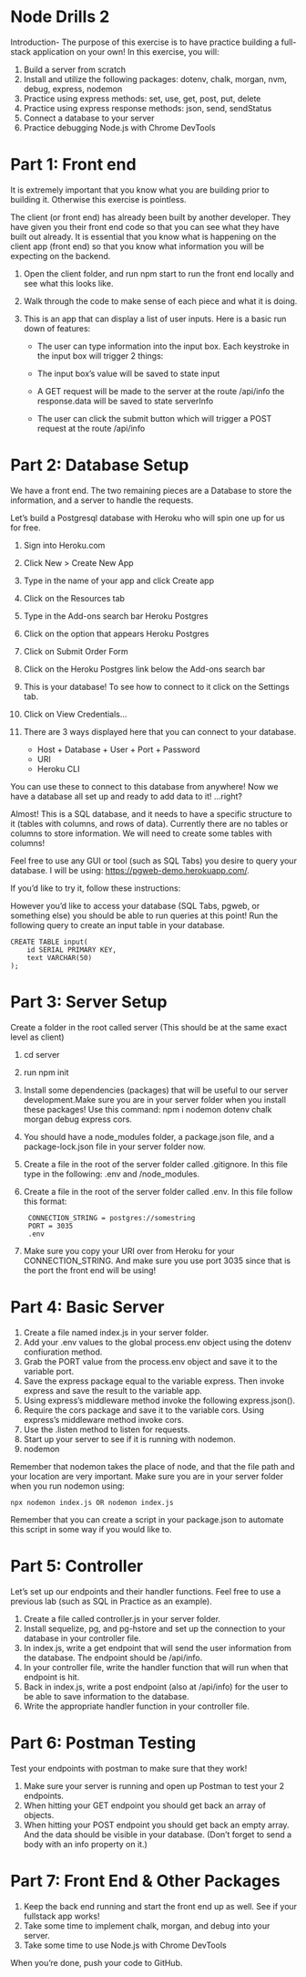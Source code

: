 # Node Drills 2
Introduction- The purpose of this exercise is to have practice building a full-stack application on your own! In this exercise, you will:

1. Build a server from scratch
2. Install and utilize the following packages: dotenv, chalk, morgan, nvm, debug, express, nodemon
3. Practice using express methods: set, use, get, post, put, delete
4. Practice using express response methods: json, send, sendStatus
5. Connect a database to your server
6. Practice debugging Node.js with Chrome DevTools

# Part 1: Front end
It is extremely important that you know what you are building prior to building it. Otherwise this exercise is pointless.

The client (or front end) has already been built by another developer. They have given you their front end code so that you can see what they have built out already. It is essential that you know what is happening on the client app (front end) so that you know what information you will be expecting on the backend.

1. Open the client folder, and run npm start to run the front end locally and see what this looks like.
2. Walk through the code to make sense of each piece and what it is doing.
3. This is an app that can display a list of user inputs. Here is a basic run down of features:

    * The user can type information into the input box. Each keystroke in the input box will trigger 2 things:

    * The input box’s value will be saved to state input

    * A GET request will be made to the server at the route /api/info the response.data will be saved to state serverInfo

    * The user can click the submit button which will trigger a POST request at the route /api/info

# Part 2: Database Setup
We have a front end. The two remaining pieces are a Database to store the information, and a server to handle the requests.

Let’s build a Postgresql database with Heroku who will spin one up for us for free.

1. Sign into Heroku.com
2. Click New > Create New App
3. Type in the name of your app and click Create app
4. Click on the Resources tab
5. Type in the Add-ons search bar Heroku Postgres
6. Click on the option that appears Heroku Postgres
7. Click on Submit Order Form
8. Click on the Heroku Postgres link below the Add-ons search bar
9. This is your database! To see how to connect to it click on the Settings tab.
10. Click on View Credentials…
11. There are 3 ways displayed here that you can connect to your database.

    * Host + Database + User + Port + Password
    * URI
    * Heroku CLI

You can use these to connect to this database from anywhere! Now we have a database all set up and ready to add data to it! …right?

Almost! This is a SQL database, and it needs to have a specific structure to it (tables with columns, and rows of data). Currently there are no tables or columns to store information. We will need to create some tables with columns!

Feel free to use any GUI or tool (such as SQL Tabs) you desire to query your database. I will be using: https://pgweb-demo.herokuapp.com/.

If you’d like to try it, follow these instructions:

However you’d like to access your database (SQL Tabs, pgweb, or something else) you should be able to run queries at this point! Run the following query to create an input table in your database.

    CREATE TABLE input(
        id SERIAL PRIMARY KEY,
        text VARCHAR(50)
    );

# Part 3: Server Setup
Create a folder in the root called server (This should be at the same exact level as client)

1. cd server
2. run npm init
3. Install some dependencies (packages) that will be useful to our server development.Make sure you are in your server folder when you install these packages! Use this command: npm i nodemon dotenv chalk morgan debug express cors.
4. You should have a node_modules folder, a package.json file, and a package-lock.json file in your server folder now.
5. Create a file in the root of the server folder called .gitignore. In this file type in the following: .env and /node_modules.
6. Create a file in the root of the server folder called .env. In this file follow this format:

        CONNECTION_STRING = postgres://somestring
        PORT = 3035
        .env

7. Make sure you copy your URI over from Heroku for your CONNECTION_STRING. And make sure you use port 3035 since that is the port the front end will be using!

# Part 4: Basic Server

1. Create a file named index.js in your server folder.
2. Add your .env values to the global process.env object using the dotenv confiuration method.
3. Grab the PORT value from the process.env object and save it to the variable port.
4. Save the express package equal to the variable express. Then invoke express and save the result to the variable app.
5. Using express’s middleware method invoke the following express.json().
6. Require the cors package and save it to the variable cors. Using express’s middleware method invoke cors.
7. Use the .listen method to listen for requests.
8. Start up your server to see if it is running with nodemon.
9. nodemon

Remember that nodemon takes the place of node, and that the file path and your location are very important. Make sure you are in your server folder when you run nodemon using:

    npx nodemon index.js OR nodemon index.js

Remember that you can create a script in your package.json to automate this script in some way if you would like to.

# Part 5: Controller

Let’s set up our endpoints and their handler functions. Feel free to use a previous lab (such as SQL in Practice as an example).

1. Create a file called controller.js in your server folder.
2. Install sequelize, pg, and pg-hstore and set up the connection to your database in your controller file.
3. In index.js, write a get endpoint that will send the user information from the database. The endpoint should be /api/info.
4. In your controller file, write the handler function that will run when that endpoint is hit.
5. Back in index.js, write a post endpoint (also at /api/info) for the user to be able to save information to the database.
6. Write the appropriate handler function in your controller file.

# Part 6: Postman Testing

Test your endpoints with postman to make sure that they work!

1. Make sure your server is running and open up Postman to test your 2 endpoints.
2. When hitting your GET endpoint you should get back an array of objects.
3. When hitting your POST endpoint you should get back an empty array. And the data should be visible in your database. (Don’t forget to send a body with an info property on it.)

# Part 7: Front End & Other Packages

1. Keep the back end running and start the front end up as well. See if your fullstack app works!
2. Take some time to implement chalk, morgan, and debug into your server.
3. Take some time to use Node.js with Chrome DevTools

When you’re done, push your code to GitHub.